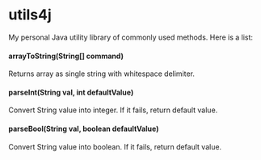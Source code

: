 # utils4j

My personal Java utility library of commonly used methods. Here is a list:


#### arrayToString(String[] command)

Returns array as single string with whitespace delimiter.

#### parseInt(String val, int defaultValue)

Convert String value into integer. If it fails, return default value.

#### parseBool(String val, boolean defaultValue)

Convert String value into boolean. If it fails, return default value.



